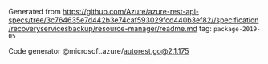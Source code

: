 Generated from https://github.com/Azure/azure-rest-api-specs/tree/3c764635e7d442b3e74caf593029fcd440b3ef82//specification/recoveryservicesbackup/resource-manager/readme.md tag: `package-2019-05`

Code generator @microsoft.azure/autorest.go@2.1.175


